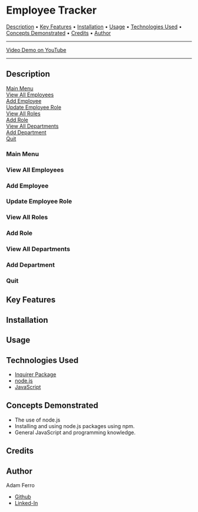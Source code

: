 <base target="_blank">

# Employee Tracker

<a href="#description">Description</a> •
<a href="#key-features">Key Features</a> •
<a href="#installation">Installation</a> •
<a href="#usage">Usage</a> •
<a href="#technologies-used">Technologies Used</a> •
<a href="#concepts-demonstrated">Concepts Demonstrated</a> •
<a href="#credits">Credits</a> •
<a href="#author">Author</a>

-------------------------------------------------------

[Video Demo on YouTube](#TODO)

-------------------------------------------------------

## Description

<a href="#main-menu">Main Menu</a>                    
<a href="#view-all-employees">View All Employees</a>                 
<a href="#add-employee">Add Employee</a>                  
<a href="#update-employee-role">Update Employee Role</a>                
<a href="#view-all-roles">View All Roles</a>               
<a href="#add-role">Add Role</a>                   
<a href="#view-all-departments">View All Departments</a>                  
<a href="#add-department">Add Department</a>                 
<a href="#quit">Quit</a>             

### Main Menu



### View All Employees



### Add Employee



### Update Employee Role



### View All Roles



### Add Role



### View All Departments



### Add Department



### Quit



## Key Features



## Installation



## Usage



## Technologies Used

- [Inquirer Package](https://www.npmjs.com/package/inquirer)
- [node.js](https://nodejs.org/en/)
- [JavaScript](https://www.javascript.com/)

## Concepts Demonstrated

- The use of node.js
- Installing and using node.js packages using npm.
- General JavaScript and programming knowledge.

## Credits

  

## Author

Adam Ferro
- [Github](https://github.com/GeminiAd)
- [Linked-In](https://www.linkedin.com/in/adam-ferro)